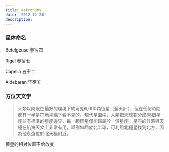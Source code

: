 ```yaml
---
title: astronomy
date: '2012-12-28'
description:
---
```


### 星体命名

Betelgeuse 参宿四

Rigel 参宿七

Capella 五車二

Aldebaran 毕宿五

### 方位天文学

> 人類以肉眼在最好的環境下約可見6,000顆恆星（全天計），但在任何時間都有一半是在地平線下看不見的。現代星圖中，人類把天球劃分成88個星座並有標準的星座邊界，每一顆恆星僅能歸屬於一個星座。星座的升落與天極在航海天文上非常有用，舉例如居於北半球，可利用北極星找到北方，因為他永遠位於北天極附近。

恒星的相对位置不会改变
